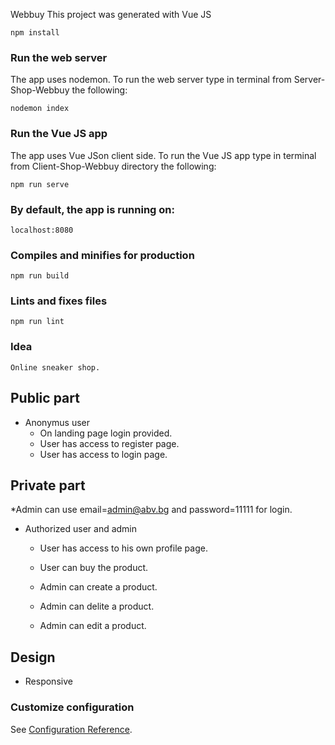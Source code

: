 Webbuy
This project was generated with Vue JS
```
npm install
```
### Run the web server
The app uses nodemon. To run the web server type in terminal from Server-Shop-Webbuy the following:
```
nodemon index
```
### Run the Vue JS app
The app uses Vue JSon client side. To run the Vue JS app type in terminal from Client-Shop-Webbuy directory the following:
```
npm run serve
```
### By default, the app is running on:
```
localhost:8080
```
### Compiles and minifies for production
```
npm run build
```

### Lints and fixes files
```
npm run lint
```
### Idea
```
Online sneaker shop.
```
## Public part
* Anonymus user
  * On landing page login provided.
  * User has access to register page.
  * User has access to login page.

## Private part 
*Admin can use email=admin@abv.bg and password=11111 for login.
* Authorized user and admin
  * User has access to his own profile page.
  * User can buy the product.

  * Admin can create a product.
  * Admin can delite a product.
  * Admin can edit a product.

## Design
* Responsive

### Customize configuration
See [Configuration Reference](https://cli.vuejs.org/config/).
